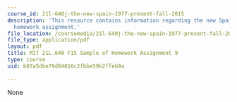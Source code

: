 ```yaml
---
course_id: 21l-640j-the-new-spain-1977-present-fall-2015
description: 'This resource contains information regarding the new Spain: Sample of
  homework assignment.'
file_location: /coursemedia/21l-640j-the-new-spain-1977-present-fall-2015/b07a5dbe79d04816c2fbbe59b2ffeb9a_MIT21L_640JF15_HW9.pdf
file_type: application/pdf
layout: pdf
title: MIT 21L.640 F15 Sample of Homework Assignment 9
type: course
uid: b07a5dbe79d04816c2fbbe59b2ffeb9a

---
```

None